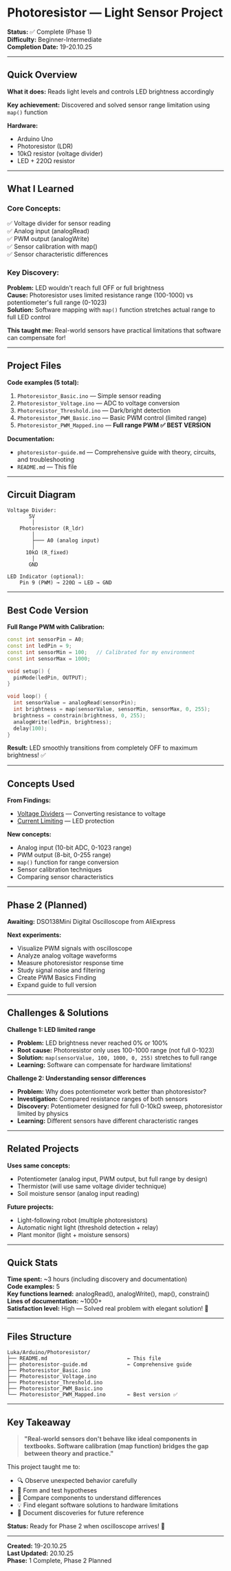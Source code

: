 # Photoresistor — Light Sensor Project

**Status:** ✅ Complete (Phase 1)  
**Difficulty:** Beginner-Intermediate  
**Completion Date:** 19-20.10.25

---

## Quick Overview

**What it does:** Reads light levels and controls LED brightness accordingly

**Key achievement:** Discovered and solved sensor range limitation using `map()` function

**Hardware:**
- Arduino Uno
- Photoresistor (LDR)
- 10kΩ resistor (voltage divider)
- LED + 220Ω resistor

---

## What I Learned

### **Core Concepts:**
✅ Voltage divider for sensor reading  
✅ Analog input (analogRead)  
✅ PWM output (analogWrite)  
✅ Sensor calibration with map()  
✅ Sensor characteristic differences

### **Key Discovery:**
**Problem:** LED wouldn't reach full OFF or full brightness  
**Cause:** Photoresistor uses limited resistance range (100-1000) vs potentiometer's full range (0-1023)  
**Solution:** Software mapping with `map()` function stretches actual range to full LED control

**This taught me:** Real-world sensors have practical limitations that software can compensate for!

---

## Project Files

**Code examples (5 total):**
1. `Photoresistor_Basic.ino` — Simple sensor reading
2. `Photoresistor_Voltage.ino` — ADC to voltage conversion
3. `Photoresistor_Threshold.ino` — Dark/bright detection
4. `Photoresistor_PWM_Basic.ino` — Basic PWM control (limited range)
5. `Photoresistor_PWM_Mapped.ino` — **Full range PWM ✅ BEST VERSION**

**Documentation:**
- `photoresistor-guide.md` — Comprehensive guide with theory, circuits, and troubleshooting
- `README.md` — This file

---

## Circuit Diagram

```
Voltage Divider:
       5V
        │
    Photoresistor (R_ldr)
        │
        ├─── A0 (analog input)
        │
      10kΩ (R_fixed)
        │
       GND

LED Indicator (optional):
    Pin 9 (PWM) → 220Ω → LED → GND
```

---

## Best Code Version

**Full Range PWM with Calibration:**

```cpp
const int sensorPin = A0;
const int ledPin = 9;
const int sensorMin = 100;   // Calibrated for my environment
const int sensorMax = 1000;

void setup() {
  pinMode(ledPin, OUTPUT);
}

void loop() {
  int sensorValue = analogRead(sensorPin);
  int brightness = map(sensorValue, sensorMin, sensorMax, 0, 255);
  brightness = constrain(brightness, 0, 255);
  analogWrite(ledPin, brightness);
  delay(100);
}
```

**Result:** LED smoothly transitions from completely OFF to maximum brightness! ✅

---

## Concepts Used

**From Findings:**
- [Voltage Dividers](../Findings/Voltage-Divider.md) — Converting resistance to voltage
- [Current Limiting](../Findings/Current-Limiting.md) — LED protection

**New concepts:**
- Analog input (10-bit ADC, 0-1023 range)
- PWM output (8-bit, 0-255 range)
- `map()` function for range conversion
- Sensor calibration techniques
- Comparing sensor characteristics

---

## Phase 2 (Planned)

**Awaiting:** DSO138Mini Digital Oscilloscope from AliExpress

**Next experiments:**
- Visualize PWM signals with oscilloscope
- Analyze analog voltage waveforms
- Measure photoresistor response time
- Study signal noise and filtering
- Create PWM Basics Finding
- Expand guide to full version

---

## Challenges & Solutions

**Challenge 1: LED limited range**
- **Problem:** LED brightness never reached 0% or 100%
- **Root cause:** Photoresistor only uses 100-1000 range (not full 0-1023)
- **Solution:** `map(sensorValue, 100, 1000, 0, 255)` stretches to full range
- **Learning:** Software can compensate for hardware limitations!

**Challenge 2: Understanding sensor differences**
- **Problem:** Why does potentiometer work better than photoresistor?
- **Investigation:** Compared resistance ranges of both sensors
- **Discovery:** Potentiometer designed for full 0-10kΩ sweep, photoresistor limited by physics
- **Learning:** Different sensors have different characteristic ranges

---

## Related Projects

**Uses same concepts:**
- Potentiometer (analog input, PWM output, but full range by design)
- Thermistor (will use same voltage divider technique)
- Soil moisture sensor (analog input reading)

**Future projects:**
- Light-following robot (multiple photoresistors)
- Automatic night light (threshold detection + relay)
- Plant monitor (light + moisture sensors)

---

## Quick Stats

**Time spent:** ~3 hours (including discovery and documentation)  
**Code examples:** 5  
**Key functions learned:** analogRead(), analogWrite(), map(), constrain()  
**Lines of documentation:** ~1000+  
**Satisfaction level:** High — Solved real problem with elegant solution! 🌟

---

## Files Structure

```
Luka/Arduino/Photoresistor/
├── README.md                          ← This file
├── photoresistor-guide.md             ← Comprehensive guide
├── Photoresistor_Basic.ino
├── Photoresistor_Voltage.ino
├── Photoresistor_Threshold.ino
├── Photoresistor_PWM_Basic.ino
└── Photoresistor_PWM_Mapped.ino       ← Best version ✅
```

---

## Key Takeaway

> **"Real-world sensors don't behave like ideal components in textbooks. Software calibration (map function) bridges the gap between theory and practice."**

This project taught me to:
- 🔍 Observe unexpected behavior carefully
- 🤔 Form and test hypotheses
- 🔬 Compare components to understand differences
- 💡 Find elegant software solutions to hardware limitations
- 📝 Document discoveries for future reference

**Status:** Ready for Phase 2 when oscilloscope arrives! 🚀

---

**Created:** 19-20.10.25  
**Last Updated:** 20.10.25  
**Phase:** 1 Complete, Phase 2 Planned